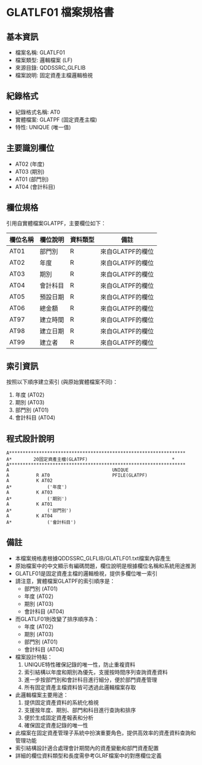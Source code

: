 # GLATLF01 檔案規格書

## 基本資訊
- 檔案名稱: GLATLF01
- 檔案類型: 邏輯檔案 (LF)
- 來源目錄: QDDSSRC_GLFLIB
- 檔案說明: 固定資產主檔邏輯檢視

## 紀錄格式
- 紀錄格式名稱: AT0
- 實體檔案: GLATPF (固定資產主檔)
- 特性: UNIQUE (唯一值)

## 主要識別欄位
- AT02 (年度)
- AT03 (期別)
- AT01 (部門別)
- AT04 (會計科目)

## 欄位規格
引用自實體檔案GLATPF，主要欄位如下：

| 欄位名稱 | 欄位說明 | 資料類型 | 備註 |
|---------|---------|---------|------|
| AT01 | 部門別 | R | 來自GLATPF的欄位 |
| AT02 | 年度 | R | 來自GLATPF的欄位 |
| AT03 | 期別 | R | 來自GLATPF的欄位 |
| AT04 | 會計科目 | R | 來自GLATPF的欄位 |
| AT05 | 預設日期 | R | 來自GLATPF的欄位 |
| AT06 | 總金額 | R | 來自GLATPF的欄位 |
| AT97 | 建立時間 | R | 來自GLATPF的欄位 |
| AT98 | 建立日期 | R | 來自GLATPF的欄位 |
| AT99 | 建立者 | R | 來自GLATPF的欄位 |

## 索引資訊
按照以下順序建立索引 (與原始實體檔案不同)：
1. 年度 (AT02)
2. 期別 (AT03)
3. 部門別 (AT01)
4. 會計科目 (AT04)

## 程式設計說明
```
A*****************************************************************
A*        20固定資產主檔(GLATPF)                               *
A*****************************************************************
A                                      UNIQUE
A          R AT0                       PFILE(GLATPF)
A          K AT02
A*             ('年度')
A          K AT03
A*             ('期別')
A          K AT01
A*             ('部門別')
A          K AT04
A*             ('會計科目')
```

## 備註
- 本檔案規格書根據QDDSSRC_GLFLIB/GLATLF01.txt檔案內容產生
- 原始檔案中的中文顯示有編碼問題，欄位說明是根據欄位名稱和系統用途推測
- GLATLF01是固定資產主檔的邏輯檢視，提供多欄位唯一索引
- 請注意，實體檔案GLATPF的索引順序是：
  - 部門別 (AT01)
  - 年度 (AT02)
  - 期別 (AT03)
  - 會計科目 (AT04)
- 而GLATLF01則改變了排序順序為：
  - 年度 (AT02)
  - 期別 (AT03)
  - 部門別 (AT01)
  - 會計科目 (AT04)
- 檔案設計特點：
  1. UNIQUE特性確保記錄的唯一性，防止重複資料
  2. 索引結構以年度和期別為優先，支援按時間序列查詢資產資料
  3. 進一步按部門別和會計科目進行細分，便於部門資產管理
  4. 所有固定資產主檔資料皆可透過此邏輯檔案存取
- 此邏輯檔案主要用途：
  1. 提供固定資產資料的系統化檢視
  2. 支援按年度、期別、部門和科目進行查詢和排序
  3. 便於生成固定資產報表和分析
  4. 確保固定資產記錄的唯一性
- 此檔案在固定資產管理子系統中扮演重要角色，提供高效率的資產資料查詢和管理功能
- 索引結構設計適合處理會計期間內的資產變動和部門資產配置
- 詳細的欄位資料類型和長度需參考GLRF檔案中的對應欄位定義 